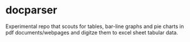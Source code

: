# docparser
Experimental repo that scouts for tables, bar-line graphs and pie charts in pdf documents/webpages and digitze them to excel sheet tabular data.
